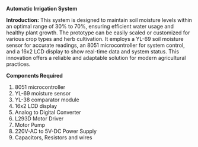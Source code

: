 **Automatic Irrigation System**

**Introduction:**
This system is designed to maintain soil moisture levels within an optimal range of 30% to 70%, ensuring efficient water usage and healthy plant growth. The prototype can be easily scaled or customized for various crop types and herb cultivation. It employs a YL-69 soil moisture sensor for accurate readings, an 8051 microcontroller for system control, and a 16x2 LCD display to show real-time data and system status. This innovation offers a reliable and adaptable solution for modern agricultural practices.

**Components Required**
1. 8051 microcontroller
2. YL-69 moisture sensor
3. YL-38 comparator module
4. 16x2 LCD display
5. Analog to Digital Converter
6. L293D Motor Driver
7. Motor Pump
8. 220V-AC to 5V-DC Power Supply
9. Capacitors, Resistors and wires
